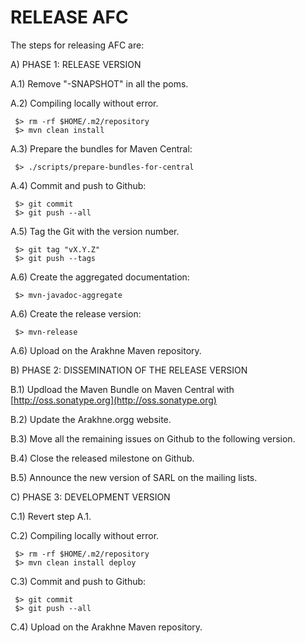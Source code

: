 
RELEASE AFC
===========

The steps for releasing AFC are:

A) PHASE 1: RELEASE VERSION

A.1) Remove "-SNAPSHOT" in all the poms.

A.2) Compiling locally without error.

     $> rm -rf $HOME/.m2/repository
     $> mvn clean install

A.3) Prepare the bundles for Maven Central:

     $> ./scripts/prepare-bundles-for-central

A.4) Commit and push to Github:

     $> git commit
     $> git push --all

A.5) Tag the Git with the version number.

     $> git tag "vX.Y.Z"
     $> git push --tags

A.6) Create the aggregated documentation:

     $> mvn-javadoc-aggregate

A.6) Create the release version:

     $> mvn-release

A.6) Upload on the Arakhne Maven repository.

B) PHASE 2: DISSEMINATION OF THE RELEASE VERSION

B.1) Updload the Maven Bundle on Maven Central with
     [http://oss.sonatype.org](http://oss.sonatype.org)

B.2) Update the  Arakhne.orgg website.

B.3) Move all the remaining issues on Github to the following version.

B.4) Close the released milestone on Github.

B.5) Announce the new version of SARL on the mailing lists.

C) PHASE 3: DEVELOPMENT VERSION

C.1) Revert step A.1.

C.2) Compiling locally without error.

     $> rm -rf $HOME/.m2/repository
     $> mvn clean install deploy

C.3) Commit and push to Github:

     $> git commit
     $> git push --all

C.4) Upload on the Arakhne Maven repository.


